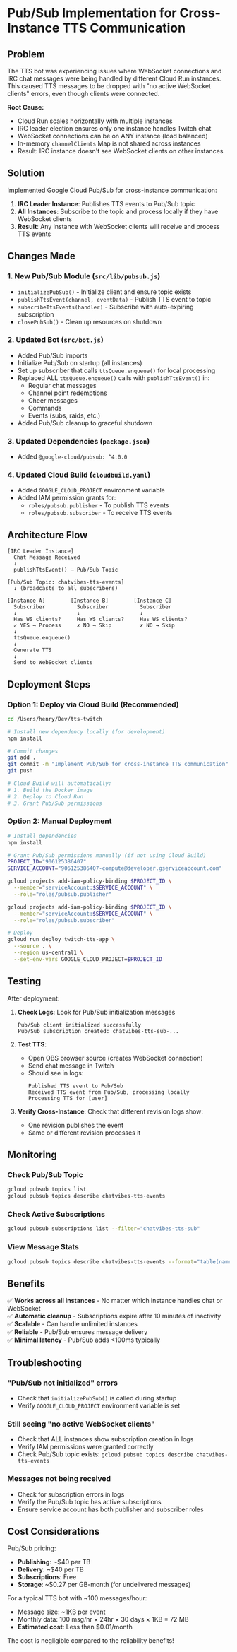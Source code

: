 # Pub/Sub Implementation for Cross-Instance TTS Communication

## Problem
The TTS bot was experiencing issues where WebSocket connections and IRC chat messages were being handled by different Cloud Run instances. This caused TTS messages to be dropped with "no active WebSocket clients" errors, even though clients were connected.

**Root Cause:** 
- Cloud Run scales horizontally with multiple instances
- IRC leader election ensures only one instance handles Twitch chat
- WebSocket connections can be on ANY instance (load balanced)
- In-memory `channelClients` Map is not shared across instances
- Result: IRC instance doesn't see WebSocket clients on other instances

## Solution
Implemented Google Cloud Pub/Sub for cross-instance communication:

1. **IRC Leader Instance**: Publishes TTS events to Pub/Sub topic
2. **All Instances**: Subscribe to the topic and process locally if they have WebSocket clients
3. **Result**: Any instance with WebSocket clients will receive and process TTS events

## Changes Made

### 1. New Pub/Sub Module (`src/lib/pubsub.js`)
- `initializePubSub()` - Initialize client and ensure topic exists
- `publishTtsEvent(channel, eventData)` - Publish TTS event to topic
- `subscribeTtsEvents(handler)` - Subscribe with auto-expiring subscription
- `closePubSub()` - Clean up resources on shutdown

### 2. Updated Bot (`src/bot.js`)
- Added Pub/Sub imports
- Initialize Pub/Sub on startup (all instances)
- Set up subscriber that calls `ttsQueue.enqueue()` for local processing
- Replaced ALL `ttsQueue.enqueue()` calls with `publishTtsEvent()` in:
  - Regular chat messages
  - Channel point redemptions
  - Cheer messages
  - Commands
  - Events (subs, raids, etc.)
- Added Pub/Sub cleanup to graceful shutdown

### 3. Updated Dependencies (`package.json`)
- Added `@google-cloud/pubsub: ^4.0.0`

### 4. Updated Cloud Build (`cloudbuild.yaml`)
- Added `GOOGLE_CLOUD_PROJECT` environment variable
- Added IAM permission grants for:
  - `roles/pubsub.publisher` - To publish TTS events
  - `roles/pubsub.subscriber` - To receive TTS events

## Architecture Flow

```
[IRC Leader Instance]
  Chat Message Received
  ↓
  publishTtsEvent() → Pub/Sub Topic
  
[Pub/Sub Topic: chatvibes-tts-events]
  ↓ (broadcasts to all subscribers)
  
[Instance A]        [Instance B]        [Instance C]
  Subscriber          Subscriber          Subscriber
  ↓                   ↓                   ↓
  Has WS clients?     Has WS clients?     Has WS clients?
  ✓ YES → Process     ✗ NO → Skip         ✗ NO → Skip
  ↓
  ttsQueue.enqueue()
  ↓
  Generate TTS
  ↓
  Send to WebSocket clients
```

## Deployment Steps

### Option 1: Deploy via Cloud Build (Recommended)
```bash
cd /Users/henry/Dev/tts-twitch

# Install new dependency locally (for development)
npm install

# Commit changes
git add .
git commit -m "Implement Pub/Sub for cross-instance TTS communication"
git push

# Cloud Build will automatically:
# 1. Build the Docker image
# 2. Deploy to Cloud Run
# 3. Grant Pub/Sub permissions
```

### Option 2: Manual Deployment
```bash
# Install dependencies
npm install

# Grant Pub/Sub permissions manually (if not using Cloud Build)
PROJECT_ID="906125386407"
SERVICE_ACCOUNT="906125386407-compute@developer.gserviceaccount.com"

gcloud projects add-iam-policy-binding $PROJECT_ID \
  --member="serviceAccount:$SERVICE_ACCOUNT" \
  --role="roles/pubsub.publisher"

gcloud projects add-iam-policy-binding $PROJECT_ID \
  --member="serviceAccount:$SERVICE_ACCOUNT" \
  --role="roles/pubsub.subscriber"

# Deploy
gcloud run deploy twitch-tts-app \
  --source . \
  --region us-central1 \
  --set-env-vars GOOGLE_CLOUD_PROJECT=$PROJECT_ID
```

## Testing

After deployment:

1. **Check Logs**: Look for Pub/Sub initialization messages
   ```
   Pub/Sub client initialized successfully
   Pub/Sub subscription created: chatvibes-tts-sub-...
   ```

2. **Test TTS**: 
   - Open OBS browser source (creates WebSocket connection)
   - Send chat message in Twitch
   - Should see in logs:
     ```
     Published TTS event to Pub/Sub
     Received TTS event from Pub/Sub, processing locally
     Processing TTS for [user]
     ```

3. **Verify Cross-Instance**: Check that different revision logs show:
   - One revision publishes the event
   - Same or different revision processes it

## Monitoring

### Check Pub/Sub Topic
```bash
gcloud pubsub topics list
gcloud pubsub topics describe chatvibes-tts-events
```

### Check Active Subscriptions
```bash
gcloud pubsub subscriptions list --filter="chatvibes-tts-sub"
```

### View Message Stats
```bash
gcloud pubsub topics describe chatvibes-tts-events --format="table(name, messageStoragePolicy)"
```

## Benefits

✅ **Works across all instances** - No matter which instance handles chat or WebSocket  
✅ **Automatic cleanup** - Subscriptions expire after 10 minutes of inactivity  
✅ **Scalable** - Can handle unlimited instances  
✅ **Reliable** - Pub/Sub ensures message delivery  
✅ **Minimal latency** - Pub/Sub adds <100ms typically  

## Troubleshooting

### "Pub/Sub not initialized" errors
- Check that `initializePubSub()` is called during startup
- Verify `GOOGLE_CLOUD_PROJECT` environment variable is set

### Still seeing "no active WebSocket clients"
- Check that ALL instances show subscription creation in logs
- Verify IAM permissions were granted correctly
- Check Pub/Sub topic exists: `gcloud pubsub topics describe chatvibes-tts-events`

### Messages not being received
- Check for subscription errors in logs
- Verify the Pub/Sub topic has active subscriptions
- Ensure service account has both publisher and subscriber roles

## Cost Considerations

Pub/Sub pricing:
- **Publishing**: ~$40 per TB
- **Delivery**: ~$40 per TB
- **Subscriptions**: Free
- **Storage**: ~$0.27 per GB-month (for undelivered messages)

For a typical TTS bot with ~100 messages/hour:
- Message size: ~1KB per event
- Monthly data: 100 msg/hr × 24hr × 30 days × 1KB = 72 MB
- **Estimated cost**: Less than $0.01/month

The cost is negligible compared to the reliability benefits!

